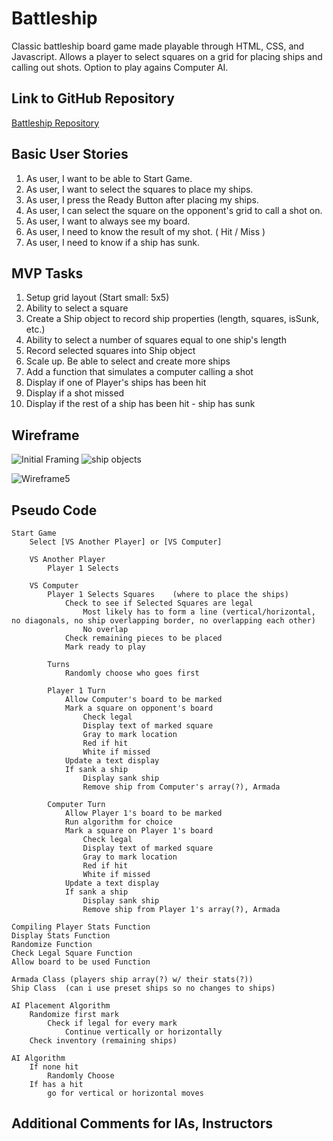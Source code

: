 # Battleship

Classic battleship board game made playable through HTML, CSS, and Javascript. Allows a player to select squares on a grid for placing ships and calling out shots. Option to play agains Computer AI.

## Link to GitHub Repository
[Battleship Repository](https://github.com/mdechavez5/Battleship)

## Basic User Stories
1. As user, I want to be able to Start Game.
2. As user, I want to select the squares to place my ships.
3. As user, I press the Ready Button after placing my ships.
4. As user, I can select the square on the opponent's grid to call a shot on.
5. As user, I want to always see my board.
6. As user, I need to know the result of my shot. ( Hit / Miss )
7. As user, I need to know if a ship has sunk.

## MVP Tasks
1. Setup grid layout (Start small: 5x5)
2. Ability to select a square
3. Create a Ship object to record ship properties (length, squares, isSunk, etc.)
4. Ability to select a number of squares equal to one ship's length
5. Record selected squares into Ship object
6. Scale up. Be able to select and create more ships
7. Add a function that simulates a computer calling a shot
8. Display if one of Player's ships has been hit
9. Display if a shot missed
10. Display if the rest of a ship has been hit - ship has sunk

## Wireframe
![Initial Framing](https://user-images.githubusercontent.com/101363667/162599006-203e84f3-87ff-46f1-aceb-65c25cbf5eaf.png)
![ship objects](https://user-images.githubusercontent.com/101363667/162599008-c96eb15d-11c9-471b-9afa-cddbb2815efc.png)

![Wireframe5](https://user-images.githubusercontent.com/101363667/162039194-ed1ab30e-7bfa-4a37-b2e4-98538ac1f791.png)

## Pseudo Code
```
Start Game
    Select [VS Another Player] or [VS Computer]
    
    VS Another Player
        Player 1 Selects

    VS Computer
        Player 1 Selects Squares    (where to place the ships)
            Check to see if Selected Squares are legal  
                Most likely has to form a line (vertical/horizontal, no diagonals, no ship overlapping border, no overlapping each other)
                No overlap
            Check remaining pieces to be placed
            Mark ready to play
        
        Turns
            Randomly choose who goes first
        
        Player 1 Turn
            Allow Computer's board to be marked
            Mark a square on opponent's board
                Check legal
                Display text of marked square
                Gray to mark location 
                Red if hit
                White if missed
            Update a text display
            If sank a ship
                Display sank ship
                Remove ship from Computer's array(?), Armada

        Computer Turn
            Allow Player 1's board to be marked
            Run algorithm for choice
            Mark a square on Player 1's board
                Check legal
                Display text of marked square
                Gray to mark location
                Red if hit
                White if missed
            Update a text display
            If sank a ship
                Display sank ship
                Remove ship from Player 1's array(?), Armada
```
```
Compiling Player Stats Function
Display Stats Function
Randomize Function
Check Legal Square Function
Allow board to be used Function

Armada Class (players ship array(?) w/ their stats(?))
Ship Class  (can i use preset ships so no changes to ships) 

AI Placement Algorithm
    Randomize first mark
        Check if legal for every mark
            Continue vertically or horizontally
    Check inventory (remaining ships)

AI Algorithm
    If none hit
        Randomly Choose
    If has a hit
        go for vertical or horizontal moves
```

## Additional Comments for IAs, Instructors
